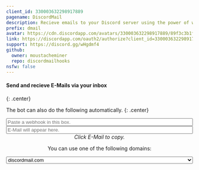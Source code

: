 ```yaml
---
client_id: 330003632298917889
pagename: DiscordMail
description: Recieve emails to your Discord server using the power of webhooks!
prefix: dmail
avatar: https://cdn.discordapp.com/avatars/330003632298917889/89f3c3b1fecc4f3f4d73047681fc88e9.png
link: https://discordapp.com/oauth2/authorize?client_id=330003632298917889&scope=bot&permissions=0
support: https://discord.gg/wHgdmf4
github:
  owner: moustacheminer
  repo: discordmailhooks
nsfw: false
---
```


#### Send and recieve E-Mails via your inbox
{: .center}

The bot can also do the following automatically.
{: .center}

<div class="box-container belize-hole" style="display: flex; flex-direction: column; text-align: center;">
  <input class="btn black" type="text" id="mail_input" data-url="discordmail.com" placeholder="Paste a webhook in this box.">
  <input class="btn black" type="text" id="mail_output" placeholder="E-Mail will appear here." onclick="copyEmail()">
  <i>Click E-Mail to copy.</i>
  <p>You can use one of the following domains:</p>
  <select id="domain_select">
      <option value="discordmail.com" default="">discordmail.com
      </option><option value="discordbots.co.uk">discordbots.co.uk
      </option><option value="discordbots.uk">discordbots.uk
      </option><option value="mss.ovh">mss.ovh
  </option></select>
</div>

<script src="https://rawgit.com/kawanet/int64-buffer/master/dist/int64-buffer.min.js"></script>
<script src="https://webhooks.discordmail.com/browser.js"></script>

<!-- Stan LOOΠ∆ -->
